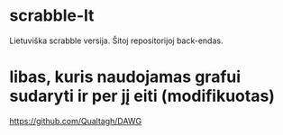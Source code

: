# scrabble-lt

Lietuviška scrabble versija. Šitoj repositorijoj back-endas. 

# libas, kuris naudojamas grafui sudaryti ir per jį eiti (modifikuotas)

https://github.com/Qualtagh/DAWG
